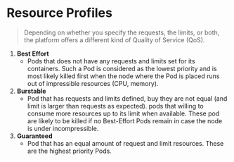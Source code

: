 # Resource Profiles
> Depending on whether you specify the requests, the limits, or both, the platform offers a different kind of Quality of Service (QoS).

1. **Best Effort**
	- Pods that does not have any requests and limits set for its containers. Such a Pod is considered as the lowest priority and is most likely killed first when the node where the Pod is placed runs out of impressible resources (CPU, memory).
2. **Burstable** 
	- Pod that has requests and limits defined, buy they are not equal (and limit is larger than requests as expected). pods that willing to consume more resources up to its limit when available. These pod are likely to be killed if no Best-Effort Pods remain in case the node is under incompressible.
3. **Guaranteed**
	- Pod that has an equal amount of request and limit resources. These are the highest priority Pods.
<!--stackedit_data:
eyJoaXN0b3J5IjpbODkzODQxNzI4LC0xOTYwMjc5MjczXX0=
-->